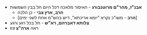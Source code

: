 * **אבנ"ז, מהר"ם מרוטנבורג** \- האיסור מלאכה דכל היום חל בבין השמשות
	* **הרב, ארץ צבי** \- כן הלכה
	* \[**הרב** \- משו"כ נקרא "יומא אריכתא", דיש בהש"מ אחת לשני ימים\]
* **צלותא דאברהם, רא"ש** \- חל בכל רגע ורגע
* ראה **ארה"צ ז:ז**